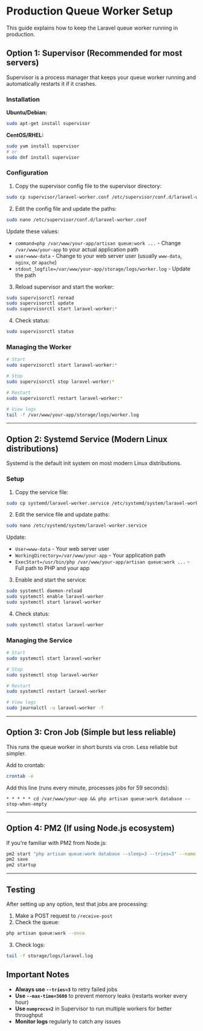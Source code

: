 # Production Queue Worker Setup

This guide explains how to keep the Laravel queue worker running in production.

## Option 1: Supervisor (Recommended for most servers)

Supervisor is a process manager that keeps your queue worker running and automatically restarts it if it crashes.

### Installation

**Ubuntu/Debian:**
```bash
sudo apt-get install supervisor
```

**CentOS/RHEL:**
```bash
sudo yum install supervisor
# or
sudo dnf install supervisor
```

### Configuration

1. Copy the supervisor config file to the supervisor directory:
```bash
sudo cp supervisor/laravel-worker.conf /etc/supervisor/conf.d/laravel-worker.conf
```

2. Edit the config file and update the paths:
```bash
sudo nano /etc/supervisor/conf.d/laravel-worker.conf
```

Update these values:
- `command=php /var/www/your-app/artisan queue:work ...` - Change `/var/www/your-app` to your actual application path
- `user=www-data` - Change to your web server user (usually `www-data`, `nginx`, or `apache`)
- `stdout_logfile=/var/www/your-app/storage/logs/worker.log` - Update the path

3. Reload supervisor and start the worker:
```bash
sudo supervisorctl reread
sudo supervisorctl update
sudo supervisorctl start laravel-worker:*
```

4. Check status:
```bash
sudo supervisorctl status
```

### Managing the Worker

```bash
# Start
sudo supervisorctl start laravel-worker:*

# Stop
sudo supervisorctl stop laravel-worker:*

# Restart
sudo supervisorctl restart laravel-worker:*

# View logs
tail -f /var/www/your-app/storage/logs/worker.log
```

---

## Option 2: Systemd Service (Modern Linux distributions)

Systemd is the default init system on most modern Linux distributions.

### Setup

1. Copy the service file:
```bash
sudo cp systemd/laravel-worker.service /etc/systemd/system/laravel-worker.service
```

2. Edit the service file and update paths:
```bash
sudo nano /etc/systemd/system/laravel-worker.service
```

Update:
- `User=www-data` - Your web server user
- `WorkingDirectory=/var/www/your-app` - Your application path
- `ExecStart=/usr/bin/php /var/www/your-app/artisan queue:work ...` - Full path to PHP and your app

3. Enable and start the service:
```bash
sudo systemctl daemon-reload
sudo systemctl enable laravel-worker
sudo systemctl start laravel-worker
```

4. Check status:
```bash
sudo systemctl status laravel-worker
```

### Managing the Service

```bash
# Start
sudo systemctl start laravel-worker

# Stop
sudo systemctl stop laravel-worker

# Restart
sudo systemctl restart laravel-worker

# View logs
sudo journalctl -u laravel-worker -f
```

---

## Option 3: Cron Job (Simple but less reliable)

This runs the queue worker in short bursts via cron. Less reliable but simpler.

Add to crontab:
```bash
crontab -e
```

Add this line (runs every minute, processes jobs for 59 seconds):
```cron
* * * * * cd /var/www/your-app && php artisan queue:work database --stop-when-empty
```

---

## Option 4: PM2 (If using Node.js ecosystem)

If you're familiar with PM2 from Node.js:

```bash
pm2 start "php artisan queue:work database --sleep=3 --tries=3" --name laravel-worker
pm2 save
pm2 startup
```

---

## Testing

After setting up any option, test that jobs are processing:

1. Make a POST request to `/receive-post`
2. Check the queue:
```bash
php artisan queue:work --once
```
3. Check logs:
```bash
tail -f storage/logs/laravel.log
```

## Important Notes

- **Always use `--tries=3`** to retry failed jobs
- **Use `--max-time=3600`** to prevent memory leaks (restarts worker every hour)
- **Use `numprocs=2`** in Supervisor to run multiple workers for better throughput
- **Monitor logs** regularly to catch any issues

